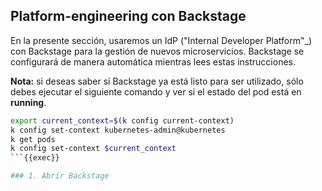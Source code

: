 ## Platform-engineering con Backstage

En la presente sección, usaremos un IdP ("Internal Developer Platform"_) con Backstage para la gestión de nuevos microservicios. Backstage se configurará de manera automática mientras lees estas instrucciones. 

__Nota:__ si deseas saber si Backstage ya está listo para ser utilizado, sólo debes ejecutar el siguiente comando y ver si el estado del pod está en __running__.

```bash
export current_context=$(k config current-context)
k config set-context kubernetes-admin@kubernetes
k get pods
k config set-context $current_context
```{{exec}}

### 1. Abrir Backstage



